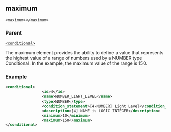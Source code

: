 ## maximum

`<maximum></maximum>`


### Parent

[`<conditional>`][1]


The maximum element provides the ability to define a value that represents the highest value of a range of numbers used by a NUMBER type Conditional.  In the example, the maximum value of the range is 150.

### Example


```xml
<conditional>
				<id>4</id>
				<name>NUMBER_LIGHT_LEVEL</name>
				<type>NUMBER</type>
				<condition_statement>[4-NUMBER] Light Level</condition_statement>
				<description>[4] NAME is LOGIC INTEGER</description>
				<minimum>10</minimum>
				<maximum>150</maximum>
</conditional>
```

[1]:	https://verbose-telegram-5004f902.pages.github.io/#conditionals-xml-conditional